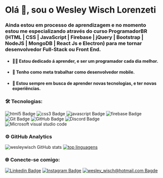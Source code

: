 # Olá 👋, sou o Wesley Wisch Lorenzeti

  

### Ainda estou em processo de aprendizagem e no momento estou me especializando através do curso ProgramadorBR (HTML | CSS | JavaScript | Firebase | jQuery | Bootstrap | NodeJS | MongoDB | React Js e Electron) para me tornar desenvolvedor Full-Stack ou Front End.

- #### 👨‍💻 Estou dedicado á aprender, e ser um programador cada dia melhor.
- #### 📱 Tenho como meta trabalhar como desenvolvedor mobile.
- #### 💎 Estou sempre em busca de aprender novas tecnologias, e ter novas experiências.

###  🛠️ Tecnologias:

![html5 Badge](https://img.shields.io/badge/HTML5-151515?style=flat-square-border&logo=html5&logoColor=red) ![css3 Badge](https://img.shields.io/badge/CSS3-151515?style=flat-square-border&logo=css3&logoColor=blue) ![javascript Badge](https://img.shields.io/badge/JavaScript-151515?style=flat-square-border&logo=javascript&logoColor=F7DF1E) ![firebase Badge](https://img.shields.io/badge/firebase-ffca28?style=flat-square-border&logo=firebase&logoColor=black) ![Git Badge](https://img.shields.io/badge/Git-151515?style=flat-square-border&logo=git&logoColor=red) ![GitHub Badge](https://img.shields.io/badge/GitHub-151515?style=flat-square-border&logo=github&logoColor=white) ![Discord Badge](https://img.shields.io/badge/Discord-7289DA?style=flat-square-border&logo=discord&logoColor=white) ![Microsoft visual studio code](https://img.shields.io/badge/Visual_Studio_Code-151515?style=flat-square-border&logo=visual%20studio%20code&logoColor=blue)

### ⚙️ GitHub Analytics

![wesleywisch GitHub stats](https://github-readme-stats.vercel.app/api?username=wesleywisch&theme=dark&title_color=ffffff&border_color=ffffff&show_icons=true&text_color=ffffff&hide_border=false&border_radius=10) [![top linguagens](https://github-readme-stats.vercel.app/api/top-langs/?username=wesleywisch&layout=compact&theme=dark&title_color=ffffff&border_color=ffffff&show_icons=true&text_color=ffffff&border_radius=10)](https://github.com/wesleywisch)

### 🌐 Conecte-se comigo:

[![Linkedin Badge](https://img.shields.io/badge/-LinkedIn-blue?style=flat-square-border&logo=Linkedin&logoColor=white&link=https://www.linkedin.com/in/wesley-wisch/)](https://www.linkedin.com/in/wesley-wisch) [![Instagram Badge](https://img.shields.io/badge/-Instagram-CC0000?style=flat-square-border&logo=Instagram&logoColor=white&link=https://www.instagram.com/wesley_wisch/)](https://www.instagram.com/wesley_wisch/) [![wesley_wisch@hotmail.com Bagde](https://img.shields.io/badge/wesley_wisch-2e7eea?style=flat-square-border&logo=microsoft-outlook&logoColor=white)](mailto:wesley_wisch@hotmail.com)